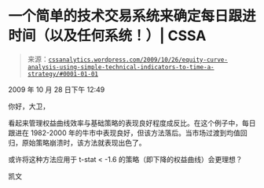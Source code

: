 <!--yml

类别：未分类

日期：2024-05-12 18:44:03

-->

# 一个简单的技术交易系统来确定每日跟进时间（以及任何系统！）| CSSA

> 来源：[`cssanalytics.wordpress.com/2009/10/26/equity-curve-analysis-using-simple-technical-indicators-to-time-a-strategy/#0001-01-01`](https://cssanalytics.wordpress.com/2009/10/26/equity-curve-analysis-using-simple-technical-indicators-to-time-a-strategy/#0001-01-01)

2009 年 10 月 28 日下午 12:49

你好，大卫，

看起来管理权益曲线效率与基础策略的表现良好程度成反比。在这个例子中，每日跟进在 1982-2000 年的牛市中表现良好，但该方法落后。当市场过渡到均值回归，原始策略崩溃时，该方法就表现出色了。

或许将这种方法应用于 t-stat < -1.6 的策略（即下降的权益曲线）会更理想？

凯文
